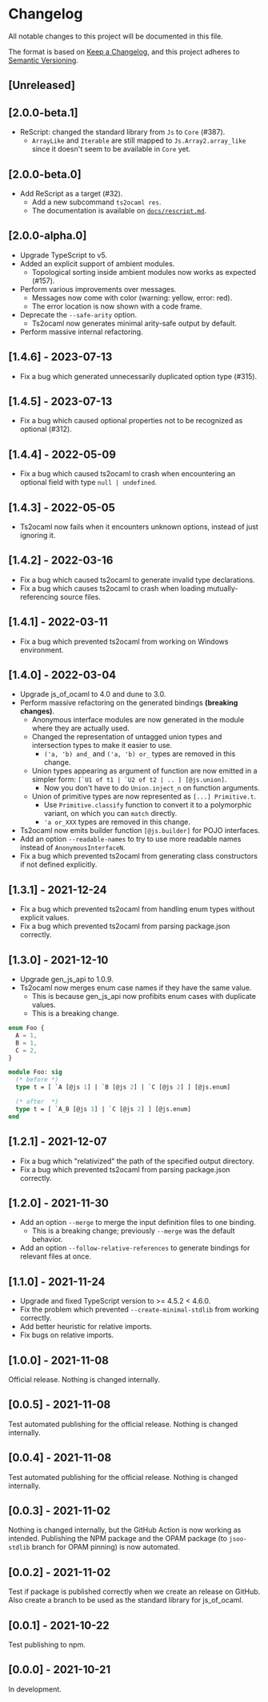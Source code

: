 # Changelog

All notable changes to this project will be documented in this file.

The format is based on [Keep a Changelog](https://keepachangelog.com/en/1.0.0/),
and this project adheres to [Semantic Versioning](https://semver.org/spec/v2.0.0.html).

## [Unreleased]

## [2.0.0-beta.1]

- ReScript: changed the standard library from `Js` to `Core` (#387).
  - `ArrayLike` and `Iterable` are still mapped to `Js.Array2.array_like` since it doesn't seem to be available in `Core` yet.

## [2.0.0-beta.0]

- Add ReScript as a target (#32).
  - Add a new subcommand `ts2ocaml res`.
  - The documentation is available on [`docs/rescript.md`](docs/rescript.md).

## [2.0.0-alpha.0]

- Upgrade TypeScript to v5.
- Added an explicit support of ambient modules.
  - Topological sorting inside ambient modules now works as expected (#157).
- Perform various improvements over messages.
  - Messages now come with color (warning: yellow, error: red).
  - The error location is now shown with a code frame.
- Deprecate the `--safe-arity` option.
  - Ts2ocaml now generates minimal arity-safe output by default.
- Perform massive internal refactoring.

## [1.4.6] - 2023-07-13

- Fix a bug which generated unnecessarily duplicated option type (#315).

## [1.4.5] - 2023-07-13

- Fix a bug which caused optional properties not to be recognized as optional (#312).

## [1.4.4] - 2022-05-09

- Fix a bug which caused ts2ocaml to crash when encountering an optional field with type `null | undefined`.

## [1.4.3] - 2022-05-05

- Ts2ocaml now fails when it encounters unknown options, instead of just ignoring it.

## [1.4.2] - 2022-03-16

- Fix a bug which caused ts2ocaml to generate invalid type declarations.
- Fix a bug which causes ts2ocaml to crash when loading mutually-referencing source files.

## [1.4.1] - 2022-03-11

- Fix a bug which prevented ts2ocaml from working on Windows environment.

## [1.4.0] - 2022-03-04

- Upgrade js_of_ocaml to 4.0 and dune to 3.0.
- Perform massive refactoring on the generated bindings **(breaking changes)**.
  - Anonymous interface modules are now generated in the module where they are actually used.
  - Changed the representation of untagged union types and intersection types to make it easier to use.
    - `('a, 'b) and_` and `('a, 'b) or_` types are removed in this change.
  - Union types appearing as argument of function are now emitted in a simpler form: `` [`U1 of t1 | `U2 of t2 | .. ] [@js.union] ``.
    - Now you don't have to do `Union.inject_n` on function arguments.
  - Union of primitive types are now represented as `[...] Primitive.t`.
    - Use `Primitive.classify` function to convert it to a polymorphic variant, on which you can `match` directly.
    - `'a or_XXX` types are removed in this change.
- Ts2ocaml now emits builder function `[@js.builder]` for POJO interfaces.
- Add an option `--readable-names` to try to use more readable names instead of `AnonymousInterfaceN`.
- Fix a bug which prevented ts2ocaml from generating class constructors if not defined explicitly.

## [1.3.1] - 2021-12-24

- Fix a bug which prevented ts2ocaml from handling enum types without explicit values.
- Fix a bug which prevented ts2ocaml from parsing package.json correctly.

## [1.3.0] - 2021-12-10

- Upgrade gen_js_api to 1.0.9.
- Ts2ocaml now merges enum case names if they have the same value.
  - This is because gen_js_api now profibits enum cases with duplicate values.
  - This is a breaking change.

```typescript
enum Foo {
  A = 1,
  B = 1,
  C = 2,
}
```

```ocaml
module Foo: sig
  (* before *)
  type t = [ `A [@js 1] | `B [@js 2] | `C [@js 2] ] [@js.enum]

  (* after  *)
  type t = [ `A_B [@js 1] | `C [@js 2] ] [@js.enum]
end
```

## [1.2.1] - 2021-12-07

- Fix a bug which "relativized" the path of the specified output directory.
- Fix a bug which prevented ts2ocaml from parsing package.json correctly.

## [1.2.0] - 2021-11-30

- Add an option `--merge` to merge the input definition files to one binding.
  - This is a breaking change; previously `--merge` was the default behavior.
- Add an option `--follow-relative-references` to generate bindings for relevant files at once.

## [1.1.0] - 2021-11-24

- Upgrade and fixed TypeScript version to >= 4.5.2 < 4.6.0.
- Fix the problem which prevented `--create-minimal-stdlib` from working correctly.
- Add better heuristic for relative imports.
- Fix bugs on relative imports.

## [1.0.0] - 2021-11-08

Official release. Nothing is changed internally.

## [0.0.5] - 2021-11-08

Test automated publishing for the official release. Nothing is changed internally.

## [0.0.4] - 2021-11-08

Test automated publishing for the official release. Nothing is changed internally.

## [0.0.3] - 2021-11-02

Nothing is changed internally, but the GitHub Action is now working as intended.
Publishing the NPM package and the OPAM package (to `jsoo-stdlib` branch for OPAM pinning) is now automated.

## [0.0.2] - 2021-11-02

Test if package is published correctly when we create an release on GitHub.
Also create a branch to be used as the standard library for js_of_ocaml.

## [0.0.1] - 2021-10-22

Test publishing to npm.

## [0.0.0] - 2021-10-21

In development.
